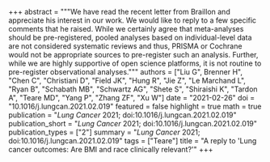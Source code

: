 +++
abstract = """We have read the recent letter from Braillon and appreciate his interest in our work. We would like to reply to a few specific comments that he raised. While we certainly agree that meta-analyses should be pre-registered, pooled analyses based on individual-level data are not considered systematic reviews and thus, PRISMA or Cochrane would not be appropriate sources to pre-register such an analysis. Further, while we are highly supportive of open science platforms, it is not routine to pre-register observational analyses."""
authors = ["Liu G", Brenner H", "Chen C", "Christiani D", "Field JK", "Hung R", "Jie Z", "Le Marchand L", "Ryan B", "Schabath MB", "Schwartz AG", "Shete S", "Shiraishi K", "Tardon A", "Teare MD", "Yang P", "Zhang ZF", "Xu W"]
date = "2021-02-26"
doi = "10.1016/j.lungcan.2021.02.019"
featured = false
highlight = true
math = true
publication = "*Lung Cancer* 2021; doi:10.1016/j.lungcan.2021.02.019"
publication_short = "*Lung Cancer* 2021; doi:10.1016/j.lungcan.2021.02.019"
publication_types = ["2"]
summary = "*Lung Cancer* 2021; doi:10.1016/j.lungcan.2021.02.019"
tags = ["Teare"]
title = "A reply to 'Lung cancer outcomes: Are BMI and race clinically relevant?'"
+++
